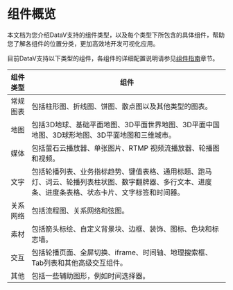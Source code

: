 # 组件概览

本文档为您介绍DataV支持的组件类型，以及每个类型下所包含的具体组件，帮助您了解各组件的位置分类，更加高效地开发可视化应用。

目前DataV支持以下类型的组件，各组件的详细配置说明请参见[组件指南](/cn.zh-CN/组件指南/配置项说明.md)章节。

|组件类型|组件|
|----|--|
|常规图表|包括柱形图、折线图、饼图、散点图以及其他类型的图表。|
|地图|包括3D地球、基础平面地图、3D平面世界地图、3D平面中国地图、3D球形地图、3D平面地图和三维城市。 |
|媒体|包括萤石云播放器、单张图片、RTMP 视频流播放器、轮播图和视频。|
|文字|包括轮播列表、业务指标趋势、键值表格、通用标题、跑马灯、词云、轮播列表柱状图、数字翻牌器、多行文本、进度条、进度条表格、状态卡片、文字标签和时间器。|
|关系网络|包括流程图、关系网络和弦图。|
|素材|包括箭头标绘、自定义背景块、边框、装饰、图标、色块和标志墙。|
|交互|包括轮播页面、全屏切换、iframe、时间轴、地理搜索框、Tab列表和其他高级交互组件。|
|其他|包括一些辅助图形，例如时间选择器。|

